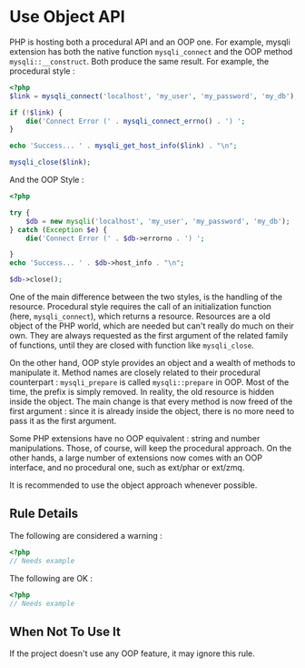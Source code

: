 <!-- Good Practices -->
# Use Object API

PHP is hosting both a procedural API and an OOP one. For example, mysqli extension has both the native function `mysqli_connect` and the OOP method `mysqli::__construct`. Both produce the same result. For example, the procedural style : 

```php
<?php
$link = mysqli_connect('localhost', 'my_user', 'my_password', 'my_db');

if (!$link) {
    die('Connect Error (' . mysqli_connect_errno() . ') ';
}

echo 'Success... ' . mysqli_get_host_info($link) . "\n";

mysqli_close($link);

```


And the OOP Style : 

```php
<?php

try {
	$db = new mysqli('localhost', 'my_user', 'my_password', 'my_db');
} catch (Exception $e) {
	die('Connect Error (' . $db->errorno . ') ';

}
echo 'Success... ' . $db->host_info . "\n";

$db->close();

```

One of the main difference between the two styles, is the handling of the resource. Procedural style requires the call of an initialization function (here, `mysqli_connect`), which returns a resource. Resources are a old object of the PHP world, which are needed but can't really do much on their own. They are always requested as the first argument of the related family of functions, until they are closed with function like `mysqli_close`. 

On the other hand, OOP style provides an object and a wealth of methods to manipulate it. Method names are closely related to their procedural counterpart : `mysqli_prepare` is called `mysqli::prepare` in OOP. Most of the time, the prefix is simply removed. In reality, the old resource is hidden inside the object. The main change is that every method is now freed of the first argument : since it is already inside the object, there is no more need to pass it as the first argument. 

Some PHP extensions have no OOP equivalent : string and number manipulations. Those, of course, will keep the procedural approach. On the other hands, a large number of extensions now comes with an OOP interface, and no procedural one, such as ext/phar or ext/zmq.

It is recommended to use the object approach whenever possible. 

## Rule Details

The following are considered a warning : 

```php
<?php
// Needs example

```


The following are OK : 

```php
<?php
// Needs example

```

## When Not To Use It
If the project doesn't use any OOP feature, it may ignore this rule.



